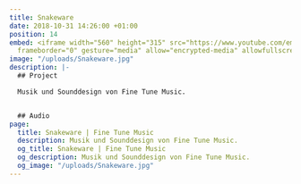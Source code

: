 ```yaml
---
title: Snakeware
date: 2018-10-31 14:26:00 +01:00
position: 14
embed: <iframe width="560" height="315" src="https://www.youtube.com/embed/C-U3nPh6kgo?rel=0&amp;showinfo=0"
  frameborder="0" gesture="media" allow="encrypted-media" allowfullscreen></iframe>
image: "/uploads/Snakeware.jpg"
description: |-
  ## Project

  Musik und Sounddesign von Fine Tune Music.


  ## Audio
page:
  title: Snakeware | Fine Tune Music
  description: Musik und Sounddesign von Fine Tune Music.
  og_title: Snakeware | Fine Tune Music
  og_description: Musik und Sounddesign von Fine Tune Music.
  og_image: "/uploads/Snakeware.jpg"
---
```



